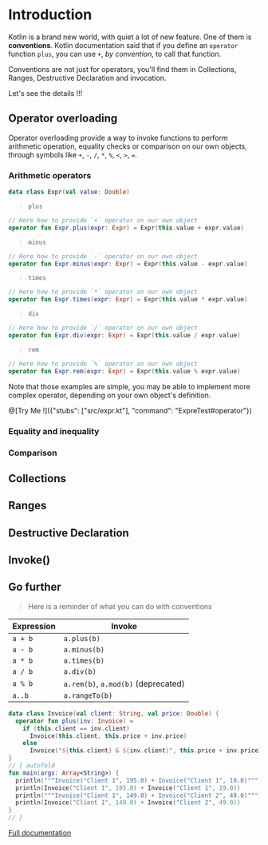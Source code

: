 # Introduction

Kotlin is a brand new world, with quiet a lot of new feature. One of them is **conventions**. 
Kotlin documentation said that if you define an `operator` function `plus`, you can use `+`, _by convention_, to call
 that function. 
 
Conventions are not just for operators, you'll find them in Collections, Ranges, Destructive Declaration and invocation.

Let's see the details !!! 

## Operator overloading

Operator overloading provide a way to invoke functions to perform arithmetic operation, equality checks or comparison
 on our own objects, through symbols like `+`, `-`, `/`, `*`, `%`, `<`, `>`, `=`.  

### Arithmetic operators

```kotlin
data class Expr(val value: Double)
```

> `plus`

```kotlin
// Here how to provide `+` operator on our own object
operator fun Expr.plus(expr: Expr) = Expr(this.value + expr.value)
```

> `minus`

```kotlin
// Here how to provide `-` operator on our own object
operator fun Expr.minus(expr: Expr) = Expr(this.value - expr.value)
```

> `times`

```kotlin
// Here how to provide `*` operator on our own object
operator fun Expr.times(expr: Expr) = Expr(this.value * expr.value)
```

> `div`

```kotlin
// Here how to provide `/` operator on our own object
operator fun Expr.div(expr: Expr) = Expr(this.value / expr.value)
```

> `rem`

```kotlin
// Here how to provide `%` operator on our own object
operator fun Expr.rem(expr: Expr) = Expr(this.value % expr.value)
```

Note that those examples are simple, you may be able to implement more complex operator, depending on your own 
object's definition.

@[Try Me !]({"stubs": ["src/expr.kt"], "command": "ExpreTest#operator"})


### Equality and inequality
### Comparison

## Collections
## Ranges
## Destructive Declaration
## Invoke()

## Go further 

> Here is a reminder of what you can do with conventions

  | Expression | Invoke |
  | -----------|-------------- |
  | `a + b` | `a.plus(b)` |
  | `a - b` | `a.minus(b)` |
  | `a * b` | `a.times(b)` |
  | `a / b` | `a.div(b)` |
  | `a % b` | `a.rem(b)`, `a.mod(b)` (deprecated) |
  | `a..b ` | `a.rangeTo(b)` |


``` kotlin runnable
data class Invoice(val client: String, val price: Double) {
  operator fun plus(inv: Invoice) =
    if (this.client == inv.client)
      Invoice(this.client, this.price + inv.price)
    else
      Invoice("${this.client} & ${inv.client}", this.price + inv.price)
}
// { autofold
fun main(args: Array<String>) {
  println("""Invoice("Client 1", 195.0) + Invoice("Client 1", 19.0)""")
  println(Invoice("Client 1", 195.0) + Invoice("Client 1", 19.0))
  println("""Invoice("Client 1", 149.0) + Invoice("Client 2", 49.0)""")
  println(Invoice("Client 1", 149.0) + Invoice("Client 2", 49.0))
}
// }
```

[Full documentation](https://kotlinlang.org/docs/reference/operator-overloading.html)